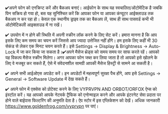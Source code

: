 
✔अपने फोन को एनक्रिप्ट करें और बैकअप बनाएं। आईफोन के साथ यह स्वचालित/ऑटोमेटिक है जबकि पिन सक्रिय हो गया हो, बस यह सुनिश्चित करें कि आपका फोन या आपका कंप्यूटर आईक्लाउड तक बैकअप न कर रहा हो। केवल एक स्थानीय ड्राइव तक का बैकअप लें, साथ ही साथ पासवर्ड कभी भी ऑटोमेटिकली आइक्लाउड में ना रखें।

✔ उपयोग में न होने की स्थिति में अपनी स्क्रीन लॉक करने के लिए सेट करें। हमारा मानना है कि आप इसके लिए कम समय का चयन करें जिससे आप ज्यादा उत्तेजित नहीं होंगे। हम इसके लिए कहीं भी 30 सेकंड से लेकर एक मिनट चयन करते हैं। इसे Settings → Display &amp; Brightness → Auto-Lock में जा कर किया जा सकता है।✔अपने मैसेज थ्रेड्स को समय समय पर साफ करते रहें। आपको यह विकल्प मैसेज स्क्रीन मिलेगा। अगर आपका फोन जब्त कर लिया जाता है तो आपको इसे खोलने के लिए वे मजबूर कर सकते हैं, ऐसे में संवेदनशील सामग्री आपकी मैसेज हिस्ट्री से सामने आ सकती है।

✔ अपने सभी आईओएस अपडेट करें। इन अपडेटों में महत्वपूर्ण सुरक्षा पैच होंगे, आप इसे Settings → General → Software Update में देख सकते हैं।

✔ अपने फोन में एक्सेस को प्रोटेक्ट करने के लिए VYPRVPN AND ORBOT/ORFOX ऐप्स को इंस्टॉल करें। यह आपको आपके नेटवर्क ट्रैफिक को एनोन्माइज़ करने और आपके इंटरनेट सेवा प्रदाता पर होने वाले बाईपास फिल्टरिंग की अनुमति देता है। ऐप स्टोर में इस एप्लिकेशन को देखें। अधिक जानकारी https://www.goldenfrog.com/vyprvpn पर पाएं।